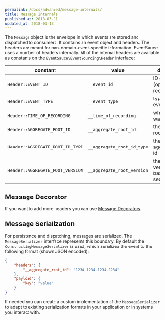 ```yaml
---
permalink: /docs/advanced/message-internals/
title: Message Internals
published_at: 2018-03-11
updated_at: 2018-03-13
---
```


The `Message` object is the envelope in which events are stored and
dispatched to consumers. It contains an event object and headers.
The headers are meant for non-domain-event-specific information.
EventSauce uses a number of headers internally. All of the internal
headers are available as constants on the `EventSauce\EventSourcing\Header`
interface:

constant | value | description
--- | --- | ---
`Header::EVENT_ID` | `__event_id` | ID of the event (optional but recommended)
`Header::EVENT_TYPE` | `__event_type` | type of the event
`Header::TIME_OF_RECORDING` | `__time_of_recording` | when the event was recorded
`Header::AGGREGATE_ROOT_ID` | `__aggregate_root_id` | the aggregate root id
`Header::AGGREGATE_ROOT_ID_TYPE` | `__aggregate_root_id_type` | the type of aggregate root id
`Header::AGGREGATE_ROOT_VERSION` | `__aggregate_root_version` | the aggregate version (1-based sequence)

## Message Decorator

If you want to add more headers you can use [Message Decorators](/docs/advanced/message-decoration/).

## Message Serialization

For persistence and dispatching, messages are serialized. The `MessageSerializer` interface
represents this boundary. By default the `ConstructingMessageSerializer` is used, which
serializes the event to the following format (shown JSON encoded):

```json
{
    "headers": {
        "__aggregate_root_id": "1234-1234-1234-1234"
    },
    "payload": {
        "key": "value"
    }
}
```

If needed you can create a custom implementation of the `MessageSerializer` to adapt to
existing serialization formats in your application or in systems you interact with.
